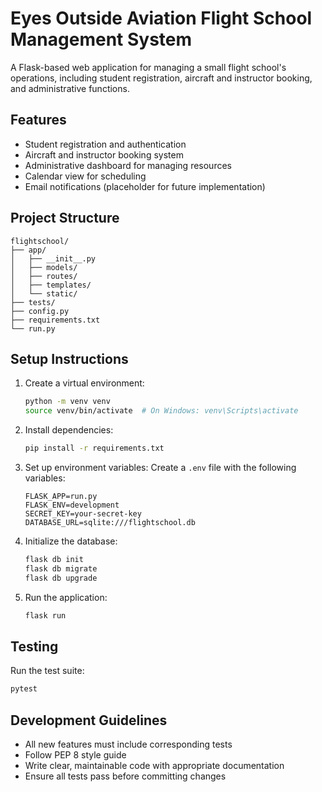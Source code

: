 # Eyes Outside Aviation Flight School Management System

A Flask-based web application for managing a small flight school's operations, including student registration, aircraft and instructor booking, and administrative functions.

## Features

- Student registration and authentication
- Aircraft and instructor booking system
- Administrative dashboard for managing resources
- Calendar view for scheduling
- Email notifications (placeholder for future implementation)

## Project Structure

```
flightschool/
├── app/
│   ├── __init__.py
│   ├── models/
│   ├── routes/
│   ├── templates/
│   └── static/
├── tests/
├── config.py
├── requirements.txt
└── run.py
```

## Setup Instructions

1. Create a virtual environment:
   ```bash
   python -m venv venv
   source venv/bin/activate  # On Windows: venv\Scripts\activate
   ```

2. Install dependencies:
   ```bash
   pip install -r requirements.txt
   ```

3. Set up environment variables:
   Create a `.env` file with the following variables:
   ```
   FLASK_APP=run.py
   FLASK_ENV=development
   SECRET_KEY=your-secret-key
   DATABASE_URL=sqlite:///flightschool.db
   ```

4. Initialize the database:
   ```bash
   flask db init
   flask db migrate
   flask db upgrade
   ```

5. Run the application:
   ```bash
   flask run
   ```

## Testing

Run the test suite:
```bash
pytest
```

## Development Guidelines

- All new features must include corresponding tests
- Follow PEP 8 style guide
- Write clear, maintainable code with appropriate documentation
- Ensure all tests pass before committing changes 